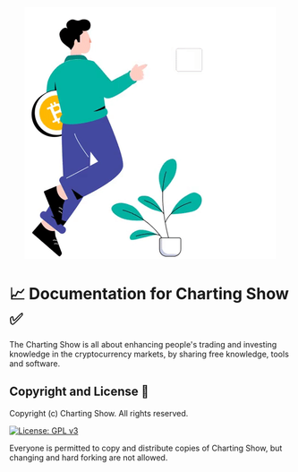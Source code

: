 <p align="center"><img src="https://github.com/chartingshow/documentation/blob/master/assets/images/one.gif" alt="charting show - trading cryptocurrencies"></p>

# 📈 Documentation for Charting Show ✅

The Charting Show is all about enhancing people's trading and investing knowledge in the cryptocurrency markets, by sharing free knowledge, tools and software.

## Copyright and License 📄

Copyright (c) Charting Show. All rights reserved.

[![License: GPL v3](https://img.shields.io/badge/License-GPLv3-blue.svg)](https://www.gnu.org/licenses/gpl-3.0)

Everyone is permitted to copy and distribute copies of Charting Show, but changing and hard forking are not allowed.
